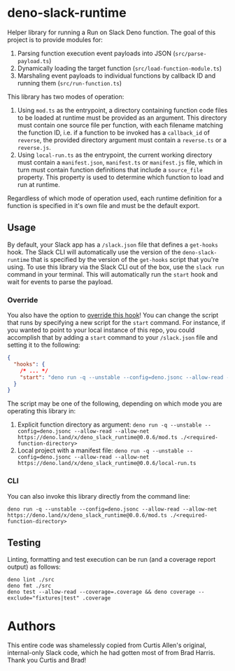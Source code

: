 # deno-slack-runtime

Helper library for running a Run on Slack Deno function. The goal of this project is to provide modules for:

1. Parsing function execution event payloads into JSON (`src/parse-payload.ts`)
2. Dynamically loading the target function (`src/load-function-module.ts`)
3. Marshaling event payloads to individual functions by callback ID and running them (`src/run-function.ts`)

This library has two modes of operation:

1. Using `mod.ts` as the entrypoint, a directory containing function code files to be loaded at runtime must be provided as an argument. This directory must contain one source file per function, with each filename matching the function ID, i.e. if a function to be invoked has a `callback_id` of `reverse`, the provided directory argument must contain a `reverse.ts` or a `reverse.js`.
2. Using `local-run.ts` as the entrypoint, the current working directory must contain a `manifest.json`, `manifest.ts` or `manifest.js` file, which in turn must contain function definitions that include a `source_file` property. This property is used to determine which function to load and run at runtime.

Regardless of which mode of operation used, each runtime definition for a function is specified in it's own file and must be the default export.

## Usage

By default, your Slack app has a `/slack.json` file that defines a `get-hooks` hook. The Slack CLI will automatically use the version of the `deno-slack-runtime` that is specified by the version of the `get-hooks` script that you're using. To use this library via the Slack CLI out of the box, use the `slack run` command in your terminal. This will automatically run the `start` hook and wait for events to parse the payload.

### Override
You also have the option to [override this hook](https://github.com/slackapi/deno-slack-hooks#script-overrides)! You can change the script that runs by specifying a new script for the `start` command. For instance, if you wanted to point to your local instance of this repo, you could accomplish that by adding a `start` command to your `/slack.json` file and setting it to the following:

```json
{
  "hooks": {
    /* ... */
    "start": "deno run -q --unstable --config=deno.jsonc --allow-read --allow-net /<path-to-your-local-repo>/local-run.ts"
  }
}
```

The script may be one of the following, depending on which mode you are operating this library in:

1. Explicit function directory as argument: `deno run -q --unstable --config=deno.jsonc --allow-read --allow-net https://deno.land/x/deno_slack_runtime@0.0.6/mod.ts ./<required-function-directory>`
2. Local project with a manifest file: `deno run -q --unstable --config=deno.jsonc --allow-read --allow-net https://deno.land/x/deno_slack_runtime@0.0.6/local-run.ts`

### CLI

You can also invoke this library directly from the command line:

    deno run -q --unstable --config=deno.jsonc --allow-read --allow-net https://deno.land/x/deno_slack_runtime@0.0.6/mod.ts ./<required-function-directory>

## Testing

Linting, formatting and test execution can be run (and a coverage report output) as follows:

    deno lint ./src
    deno fmt ./src
    deno test --allow-read --coverage=.coverage && deno coverage --exclude="fixtures|test" .coverage

# Authors

This entire code was shamelessly copied from Curtis Allen's original, internal-only Slack code, which he had gotten most of from Brad Harris. Thank you Curtis and Brad!
